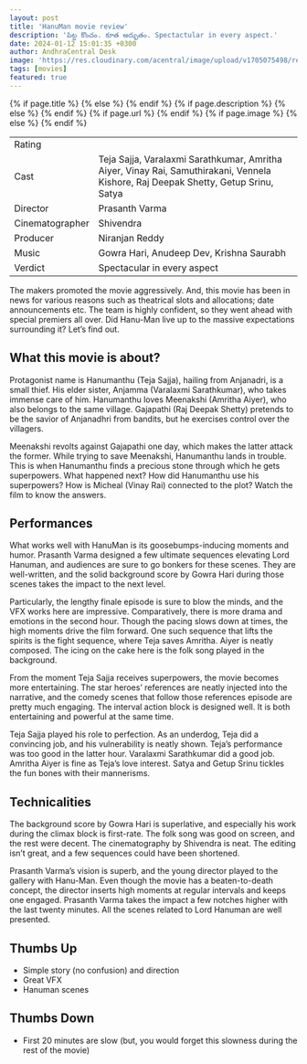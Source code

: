 ```yaml
---
layout: post
title: 'HanuMan movie review'
description: 'పిట్ట కొంచం. కూత అద్భుతం. Spectactular in every aspect.'
date: 2024-01-12 15:01:35 +0300
author: AndhraCentral Desk
image: 'https://res.cloudinary.com/acentral/image/upload/v1705075498/reviews/maxresdefault_gfgbbx.jpg'
tags: [movies]
featured: true
---
```

<meta content="{{ site.title }}" property="og:site_name">
{% if page.title %}
  <meta content="{{ page.title }}" property="og:title">
{% else %}
  <meta content="{{ site.title }}" property="og:title">
{% endif %}
{% if page.description %}
  <meta content="{{ page.description }}" property="og:description">
{% else %}
  <meta content="{{ site.description }}" property="og:description">
{% endif %}
{% if page.url %}
  <meta content="{{ site.url }}{{ page.url }}" property="og:url">
{% endif %}
{% if page.image %}
  <meta content="https://res.cloudinary.com/acentral/image/upload/v1704001096/reviews/0_tyVYcMJaNWSeKw4A_gckk3x.jpg" property="og:image">
{% else %}
  <meta content="{{ site.url }}/images/og.png" property="og:image">
{% endif %}

<table>
  <tr>
    <td>Rating</td>
    <td><i class="ion ion-ios-star"></i><i class="ion ion-ios-star"></i><i class="ion ion-ios-star"></i><i class="ion ion-ios-star-half"></i><i class="ion ion-ios-star-outline"></i></td>
    <!-- <td></td> -->
  </tr>
  
  <tr>
    <td>Cast</td>
    <td>Teja Sajja, Varalaxmi Sarathkumar, Amritha Aiyer, Vinay Rai, Samuthirakani, Vennela Kishore, Raj Deepak Shetty, Getup Srinu, Satya</td>
  </tr>
  <tr>
    <td>Director</td>
    <td>Prasanth Varma</td>
  </tr>
  <tr>
    <td>Cinematographer</td>
    <td>Shivendra</td>
  </tr>  
  <tr>
    <td>Producer</td>
    <td>Niranjan Reddy</td>
  </tr>
  <tr>
    <td>Music</td>
    <td>Gowra Hari, Anudeep Dev, Krishna Saurabh</td>
  </tr>
  <tr>
    <td>Verdict</td>
    <td>Spectacular in every aspect</td>
  </tr>
</table>

The makers promoted the movie aggressively. And, this movie has been in news for various reasons such as theatrical slots and allocations; date announcements etc.  The team is highly confident, so they went ahead with special premiers all over. Did Hanu-Man live up to the massive expectations surrounding it? Let’s find out.

## What this movie is about?
Protagonist name is Hanumanthu (Teja Sajja), hailing from Anjanadri, is a small thief. His elder sister, Anjamma (Varalaxmi Sarathkumar), who takes immense care of him. Hanumanthu loves Meenakshi (Amritha Aiyer), who also belongs to the same village. Gajapathi (Raj Deepak Shetty) pretends to be the savior of Anjanadhri from bandits, but he exercises control over the villagers. 

Meenakshi revolts against Gajapathi one day, which makes the latter attack the former. While trying to save Meenakshi, Hanumanthu lands in trouble. This is when Hanumanthu finds a precious stone through which he gets superpowers. What happened next? How did Hanumanthu use his superpowers? How is Micheal (Vinay Rai) connected to the plot? Watch the film to know the answers.

## Performances

What works well with HanuMan is its goosebumps-inducing moments and humor. Prasanth Varma designed a few ultimate sequences elevating Lord Hanuman, and audiences are sure to go bonkers for these scenes. They are well-written, and the solid background score by Gowra Hari during those scenes takes the impact to the next level.

Particularly, the lengthy finale episode is sure to blow the minds, and the VFX works here are impressive. Comparatively, there is more drama and emotions in the second hour. Though the pacing slows down at times, the high moments drive the film forward. One such sequence that lifts the spirits is the fight sequence, where Teja saves Amritha. Aiyer is neatly composed. The icing on the cake here is the folk song played in the background.

From the moment Teja Sajja receives superpowers, the movie becomes more entertaining. The star heroes’ references are neatly injected into the narrative, and the comedy scenes that follow those references episode are pretty much engaging. The interval action block is designed well. It is both entertaining and powerful at the same time.

Teja Sajja played his role to perfection. As an underdog, Teja did a convincing job, and his vulnerability is neatly shown. Teja’s performance was too good in the latter hour. Varalaxmi Sarathkumar did a good job. Amritha Aiyer is fine as Teja’s love interest. Satya and Getup Srinu tickles the fun bones with their mannerisms.

## Technicalities

The background score by Gowra Hari is superlative, and especially his work during the climax block is first-rate. The folk song was good on screen, and the rest were decent. The cinematography by Shivendra is neat. The editing isn’t great, and a few sequences could have been shortened.

Prasanth Varma’s vision is superb, and the young director played to the gallery with Hanu-Man. Even though the movie has a beaten-to-death concept, the director inserts high moments at regular intervals and keeps one engaged. Prasanth Varma takes the impact a few notches higher with the last twenty minutes. All the scenes related to Lord Hanuman are well presented.

## Thumbs Up
- Simple story (no confusion) and direction
- Great VFX
- Hanuman scenes

## Thumbs Down
- First 20 minutes are slow (but, you would forget this slowness during the rest of the movie)
